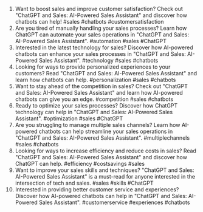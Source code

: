 1. Want to boost sales and improve customer satisfaction? Check out "ChatGPT and Sales: AI-Powered Sales Assistant" and discover how chatbots can help! #sales #chatbots #customersatisfaction
2. Are you tired of manually handling your sales processes? Learn how ChatGPT can automate your sales operations in "ChatGPT and Sales: AI-Powered Sales Assistant". #automation #sales #ChatGPT
3. Interested in the latest technology for sales? Discover how AI-powered chatbots can enhance your sales processes in "ChatGPT and Sales: AI-Powered Sales Assistant". #technology #sales #chatbots
4. Looking for ways to provide personalized experiences to your customers? Read "ChatGPT and Sales: AI-Powered Sales Assistant" and learn how chatbots can help. #personalization #sales #chatbots
5. Want to stay ahead of the competition in sales? Check out "ChatGPT and Sales: AI-Powered Sales Assistant" and learn how AI-powered chatbots can give you an edge. #competition #sales #chatbots
6. Ready to optimize your sales processes? Discover how ChatGPT technology can help in "ChatGPT and Sales: AI-Powered Sales Assistant". #optimization #sales #ChatGPT
7. Are you struggling to manage multiple sales channels? Learn how AI-powered chatbots can help streamline your sales operations in "ChatGPT and Sales: AI-Powered Sales Assistant". #multiplechannels #sales #chatbots
8. Looking for ways to increase efficiency and reduce costs in sales? Read "ChatGPT and Sales: AI-Powered Sales Assistant" and discover how ChatGPT can help. #efficiency #costsavings #sales
9. Want to improve your sales skills and techniques? "ChatGPT and Sales: AI-Powered Sales Assistant" is a must-read for anyone interested in the intersection of tech and sales. #sales #skills #ChatGPT
10. Interested in providing better customer service and experiences? Discover how AI-powered chatbots can help in "ChatGPT and Sales: AI-Powered Sales Assistant". #customerservice #experiences #chatbots
